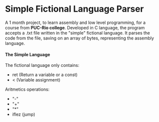 # Simple Fictional Language Parser

A 1 month project, to learn assembly and low level programming, for a course from **PUC-Rio college**.
Developed in C language, the program accepts a .txt file written in the "simple" fictional language. It parses the code from the file, saving on an array of bytes, representing the assembly language.


#### The Simple Language

The fictional language only contains:
  * ret (Return a variable or a const)
  * < (Variable assignment)
  
  Aritmetics operations:
  * "-"
  * "+"
  * "*"
  * iflez (jump)
